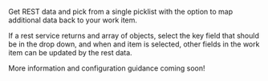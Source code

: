 Get REST data and pick from a single picklist with the option to map additional data back to your work item.

If a rest service returns and array of objects, select the key field that should be in the drop down, and when and item is selected, other fields in the work item can be updated by the rest data.

More information and configuration guidance coming soon!

